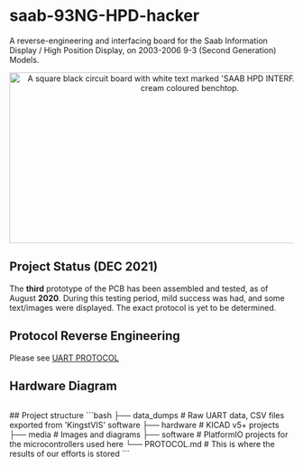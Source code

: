 # saab-93NG-HPD-hacker
A reverse-engineering and interfacing board for the Saab Information Display / High Position Display, on 2003-2006 9-3 (Second Generation) Models.

<p align="center">
<img src="https://github.com/leighleighleigh/saab-933NG-HPD-hacker/blob/main/media/pcb_v3.jpg?raw=true" width="640" height="303" alt="A square black circuit board with white text marked 'SAAB HPD INTERFACE v3' rests on a cream coloured benchtop." />
</p>

## Project Status (DEC **2021**)
The **third** prototype of the PCB has been assembled and tested, as of August **2020**.
During this testing period, mild success was had, and some text/images were displayed. The exact protocol is yet to be determined.

## Protocol Reverse Engineering
Please see [UART PROTOCOL](/UART_PROTOCOL.md) 

## Hardware Diagram
<p align="center">
<img src="https://github.com/leighleighleigh/saab-933NG-HPD-hacker/blob/main/media/hardware_diagram.png?raw=true" alt="" />
</p>
## Project structure
```bash
├── data_dumps # Raw UART data, CSV files exported from 'KingstVIS' software
├── hardware # KICAD v5+ projects
├── media # Images and diagrams
├── software # PlatformIO projects for the microcontrollers used here
└── PROTOCOL.md # This is where the results of our efforts is stored
```